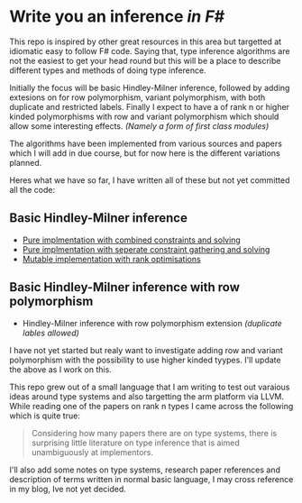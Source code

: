 # Write you an inference _in F#_

This repo is inspired by other great resources in this area but targetted at 
idiomatic easy to follow F# code.  Saying that, type inference algorithms are not 
the easiest to get your head round but this will be a place to describe different 
types and methods of doing type inference.  

Initially the focus will be basic Hindley-Milner inference, followed by adding 
extesions on for row polymorphism, variant polymorphism, with both duplicate and 
restricted labels.  Finally I expect to have a of rank n or higher kinded polymorphisms with row 
and variant polymorphism which should allow some interesting effects.  _(Namely a form of first class modules)_

The algorithms have been implemented from various sources and papers which I will 
add in due course, but for now here is the different variations planned.  

Heres what we have so far, I have written all of these but not yet committed all the code:

## Basic Hindley-Milner inference
  * [Pure implmentation with combined constraints and solving](Hindley-Milner-Pure.md)
  * [Pure implmentation with seperate constraint gathering and solving](Hindley-Milner-Split-Solver.md)
  * [Mutable implementation with rank optimisations](Hindley-Milner-Mutable.md)
  
## Basic Hindley-Milner inference with row polymorphism
  * Hindley-Milner inference with row polymorphism extension _(duplicate lables allowed)_
  
I have not yet started but realy want to investigate adding row and variant polymorphism with 
the possibility to use higher kinded tyypes.  I'll update the above as I work on this.

This repo grew out of a small language that I am writing to test out varaious ideas around type systems and 
also targetting the arm platform via LLVM.  While reading one of the papers on rank n types I came across the following which is quite true:

>Considering how many papers there are on type systems, there is surprising little 
literature on type inference that is aimed unambiguously at implementors.
  
I'll also add some notes on type systems, research paper references and description of 
terms written in normal basic language, I may cross reference in my blog, Ive not yet decided.

